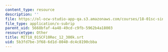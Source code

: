```yaml
---
content_type: resource
description: ''
file: https://ol-ocw-studio-app-qa.s3.amazonaws.com/courses/18-01sc-single-variable-calculus-fall-2010/5b3fd7be3f686d1d8040dc4c8190cbba_MIT18_01SCF10Rec_12_300k.srt
file_type: application/x-subrip
parent_uid: 5668bfaf-4a48-49cd-c9fb-5962b4a18003
resourcetype: Other
title: MIT18_01SCF10Rec_12_300k.srt
uid: 5b3fd7be-3f68-6d1d-8040-dc4c8190cbba
---
```

